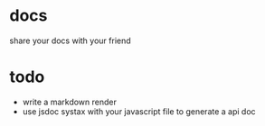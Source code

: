 docs
====

share your docs with your friend

todo
====

* write a markdown render
* use jsdoc systax with your javascript file to generate a api doc
